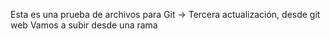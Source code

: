 Esta es una prueba de archivos para Git ->
Tercera actualización, desde git web
Vamos a subir desde una rama